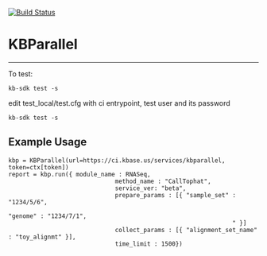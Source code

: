 [![Build Status](https://travis-ci.org/mccorkle/KBParallel.svg?branch=master)](https://travis-ci.org/mccorkle/KBParallel)

# KBParallel
---
To test:
```
kb-sdk test -s 
```

edit test_local/test.cfg with ci entrypoint, test user and its password

```
kb-sdk test -s
```


## Example Usage
```
kbp = KBParallel(url=https://ci.kbase.us/services/kbparallel, token=ctx[token])
report = kbp.run({ module_name : RNASeq,
                              method_name : "CallTophat",
                              service_ver: "beta",
                              prepare_params : [{ "sample_set" : "1234/5/6", 
                                                               "genome" : "1234/7/1",
                                                               " }]
                              collect_params : [{ "alignment_set_name" : "toy_alignmt" }],
                              time_limit : 1500})
```
